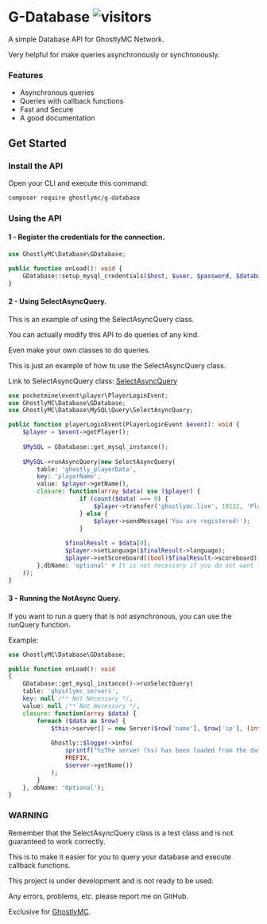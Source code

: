 # G-Database ![visitors](https://visitor-badge.glitch.me/badge?page_id=DatabaseAPI)

A simple Database API for GhostlyMC Network.

Very helpful for make queries asynchronously or synchronously.

### Features

- Asynchronous queries
- Queries with callback functions
- Fast and Secure
- A good documentation

## Get Started

### Install the API

Open your CLI and execute this command:

```bash
composer require ghostlymc/g-database
```

### Using the API

#### 1 - Register the credentials for the connection.

```php
use GhostlyMC\Database\GDatabase;

public function onLoad(): void {
    GDatabase::setup_mysql_credentials($host, $user, $password, $database);
}
```

#### 2 - Using SelectAsyncQuery.

This is an example of using the SelectAsyncQuery class.

You can actually modify this API to do queries of any kind.

Even make your own classes to do queries.

This is just an example of how to use the SelectAsyncQuery class.

Link to SelectAsyncQuery
class: [SelectAsyncQuery](https://github.com/GhostlyMC/G-Database/blob/master/src/MySQL/Query/SelectAsyncQuery.php)

```php
use pocketmine\event\player\PlayerLoginEvent;
use GhostlyMC\Database\GDatabase;
use GhostlyMC\Database\MySQL\Query\SelectAsyncQuery;

public function playerLoginEvent(PlayerLoginEvent $event): void {
    $player = $event->getPlayer();
    
    $MySQL = GDatabase::get_mysql_instance();
    
    $MySQL->runAsyncQuery(new SelectAsyncQuery(
        table: 'ghostly_playerData',
        key: 'playerName',
        value: $player->getName(),
        closure: function(array $data) use ($player) {
                    if (count($data) === 0) {
                        $player->transfer('ghostlymc.live', 19132, 'Player is not registered!');
                    } else {
                        $player->sendMessage('You are registered!');
                    }
                
                $finalResult = $data[0];
                $player->setLanguage($finalResult->language);
                $player->setScoreboard((bool)$finalResult->scoreboard);
        },dbName: 'optional' # It is not necessary if you do not want to do it in another Database.
    ));
}
```

#### 3 - Running the NotAsync Query.

If you want to run a query that is not asynchronous, you can use the runQuery function.

Example:

```php
use GhostlyMC\Database\GDatabase;

public function onLoad(): void
{
    GDatabase::get_mysql_instance()->runSelectQuery(
    table: 'ghostlymc_servers', 
    key: null /** Not Necessary */, 
    value: null /** Not Necessary */,
    closure: function(array $data) {
        foreach ($data as $row) {
            $this->server[] = new Server($row['name'], $row['ip'], (int)$row['port']);
            
            Ghostly::$logger->info(
                sprintf("%sThe server (%s) has been loaded from the database!", 
                PREFIX, 
                $server->getName())
            );
        }
    }, dbName: 'Optional');
}
```

### WARNING

Remember that the SelectAsyncQuery class is a test class and is not guaranteed to work correctly.

This is to make it easier for you to query your database and execute callback functions.

This project is under development and is not ready to be used.

Any errors, problems, etc. please report me on GitHub.

Exclusive for [GhostlyMC](https://github.com/GhostlyMC).
